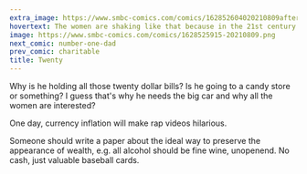 ```yaml
---
extra_image: https://www.smbc-comics.com/comics/162852604020210809after.png
hovertext: The women are shaking like that because in the 21st century disease wasn't cured yet.
image: https://www.smbc-comics.com/comics/1628525915-20210809.png
next_comic: number-one-dad
prev_comic: charitable
title: Twenty
---
```


Why is he holding all those twenty dollar bills? Is he going to a candy store or something? I guess that's why he needs the big car and why all the women are interested?

One day, currency inflation will make rap videos hilarious.

Someone should write a paper about the ideal way to preserve the appearance of wealth, e.g. all alcohol should be fine wine, unopenend. No cash, just valuable baseball cards.
